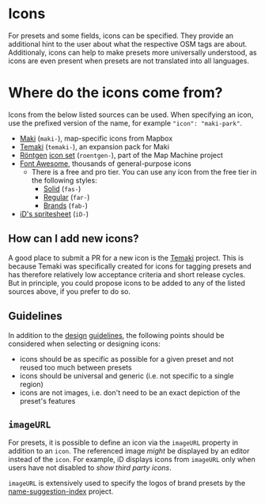 # Icons

For presets and some fields, icons can be specified. They provide an additional hint to the user about what the respective OSM tags are about. Additionaly, icons can help to make presets more universally understood, as icons are even present when presets are not translated into all languages.

# Where do the icons come from?

Icons from the below listed sources can be used. When specifying an icon, use the prefixed version of the name, for example `"icon": "maki-park"`.

* [Maki](https://labs.mapbox.com/maki-icons/) (`maki-`), map-specific icons from Mapbox
* [Temaki](https://rapideditor.github.io/temaki/docs/) (`temaki-`), an expansion pack for Maki
* [Röntgen](https://github.com/enzet/map-machine#r%C3%B6ntgen-icon-set) [icon set](https://wiki.openstreetmap.org/wiki/R%C3%B6ntgen) (`roentgen-`), part of the Map Machine project
* [Font Awesome](https://fontawesome.com/icons?d=gallery&m=free), thousands of general-purpose icons
    * There is a free and pro tier. You can use any icon from the free tier in the following styles:
        * [Solid](https://fontawesome.com/search?o=r&m=free&s=solid) (`fas-`)
        * [Regular](https://fontawesome.com/search?o=r&m=free&s=regular) (`far-`)
        * [Brands](https://fontawesome.com/search?o=r&f=brands) (`fab-`)
* [iD's spritesheet](https://github.com/openstreetmap/iD/tree/develop/svg/iD-sprite/presets) (`iD-`)

## How can I add new icons?

A good place to submit a PR for a new icon is the [Temaki](https://github.com/rapideditor/temaki#readme) project. This is because Temaki was specifically created for icons for tagging presets and has therefore relatively low acceptance criteria and short release cycles. But in principle, you could propose icons to be added to any of the listed sources above, if you prefer to do so.

## Guidelines

In addition to the [design](https://github.com/rapideditor/temaki#design-guidelines) [guidelines](https://labs.mapbox.com/maki-icons/guidelines/), the following points should be considered when selecting or designing icons:

* icons should be as specific as possible for a given preset and not reused too much between presets
* icons should be universal and generic (i.e. not specific to a single region)
* icons are not images, i.e. don't need to be an exact depiction of the preset's features

## `imageURL`

For presets, it is possible to define an icon via the `imageURL` property in addition to an `icon`. The referenced image _might_ be displayed by an editor instead of the `icon`. For example, iD displays icons from `imageURL` only when users have not disabled to _show third party icons_.

`imageURL` is extensively used to specify the logos of brand presets by the [name-suggestion-index](https://github.com/osmlab/name-suggestion-index) project.
